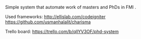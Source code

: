 Simple system that automate work of masters and PhDs in FMI .

Used frameworks:
http://ellislab.com/codeigniter
https://github.com/usmanhalalit/charisma

Trello board:
https://trello.com/b/qllYV3OF/phd-system
